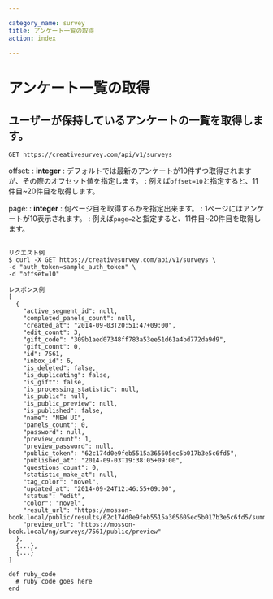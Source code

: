 ```yaml
---

category_name: survey
title: アンケート一覧の取得
action: index

---
```


# アンケート一覧の取得

## ユーザーが保持しているアンケートの一覧を取得します。

`GET https://creativesurvey.com/api/v1/surveys`

offset:
: __integer__
: デフォルトでは最新のアンケートが10件ずつ取得されますが、その際のオフセット値を指定します。
: 例えば`offset=10`と指定すると、11件目~20件目を取得します。

page:
: __integer__
: 何ページ目を取得するかを指定出来ます。
: 1ページにはアンケートが10表示されます。
: 例えば`page=2`と指定すると、11件目~20件目を取得します。

~~~

リクエスト例
$ curl -X GET https://creativesurvey.com/api/v1/surveys \
-d "auth_token=sample_auth_token" \
-d "offset=10"

レスポンス例
[
  {
    "active_segment_id": null,
    "completed_panels_count": null,
    "created_at": "2014-09-03T20:51:47+09:00",
    "edit_count": 3,
    "gift_code": "309b1aed07348ff783a53ee51d61a4bd772da9d9",
    "gift_count": 0,
    "id": 7561,
    "inbox_id": 6,
    "is_deleted": false,
    "is_duplicating": false,
    "is_gift": false,
    "is_processing_statistic": null,
    "is_public": null,
    "is_public_preview": null,
    "is_published": false,
    "name": "NEW UI",
    "panels_count": 0,
    "password": null,
    "preview_count": 1,
    "preview_password": null,
    "public_token": "62c174d0e9feb5515a365605ec5b017b3e5c6fd5",
    "published_at": "2014-09-03T19:38:05+09:00",
    "questions_count": 0,
    "statistic_make_at": null,
    "tag_color": "novel",
    "updated_at": "2014-09-24T12:46:55+09:00",
    "status": "edit",
    "color": "novel",
    "result_url": "https://mosson-book.local/public/results/62c174d0e9feb5515a365605ec5b017b3e5c6fd5/summary",
    "preview_url": "https://mosson-book.local/ng/surveys/7561/public/preview"
  },
  {...},
  {...}
]
~~~

~~~
def ruby_code
  # ruby code goes here
end
~~~
